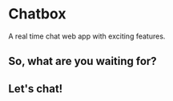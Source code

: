 # Chatbox
A real time chat web app with exciting features.
## So, what are you waiting for?
## Let's chat!
